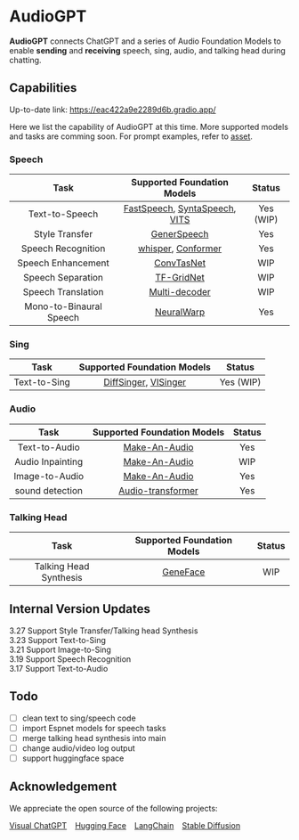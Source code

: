 # AudioGPT

**AudioGPT** connects ChatGPT and a series of Audio Foundation Models to enable **sending** and **receiving** speech, sing, audio, and talking head during chatting.


## Capabilities

Up-to-date link: https://eac422a9e2289d6b.gradio.app/

Here we list the capability of AudioGPT at this time. More supported models and tasks are comming soon. For prompt examples, refer to [asset](assets/README.md).

### Speech
|           Task            |   Supported Foundation Models   | Status |
|:-------------------------:|:-------------------------------:|:------:|
|      Text-to-Speech       | [FastSpeech](), [SyntaSpeech](), [VITS]() |  Yes (WIP)   |
|      Style Transfer       |         [GenerSpeech]()         |  Yes   |
|    Speech Recognition     |           [whisper](), [Conformer]()           |  Yes   |
|    Speech Enhancement     |          [ConvTasNet]()         |  WIP   |
|    Speech Separation      |          [TF-GridNet]()         |  WIP   |
|    Speech Translation     |          [Multi-decoder]()      |  WIP   |
|  Mono-to-Binaural Speech  |          [NeuralWarp]()         |  Yes   |

### Sing

|           Task            |   Supported Foundation Models   | Status |
|:-------------------------:|:-------------------------------:|:------:|
|       Text-to-Sing        |         [DiffSinger](), [VISinger]()          |  Yes (WIP)   |

### Audio
|           Task            |   Supported Foundation Models   | Status |
|:-------------------------:|:-------------------------------:|:------:|
|       Text-to-Audio       |        [Make-An-Audio]()        |  Yes   |
|     Audio Inpainting      |        [Make-An-Audio]()        |  WIP   |
|      Image-to-Audio       |        [Make-An-Audio]()        |  Yes   |
|     sound detection       |        [Audio-transformer]()    |  Yes   |


### Talking Head

|           Task            |   Supported Foundation Models   | Status |
|:-------------------------:|:-------------------------------:|:------:|
|  Talking Head Synthesis   |          [GeneFace]()           |  WIP   |

## Internal Version Updates
3.27 Support Style Transfer/Talking head Synthesis\
3.23 Support Text-to-Sing\
3.21 Support Image-to-Sing\
3.19 Support Speech Recognition\
3.17 Support Text-to-Audio

## Todo
- [ ] clean text to sing/speech code
- [ ] import Espnet models for speech tasks
- [ ] merge talking head synthesis into main
- [ ] change audio/video log output
- [ ] support huggingface space

## Acknowledgement
We appreciate the open source of the following projects:

[Visual ChatGPT](https://github.com/microsoft/visual-chatgpt) &#8194;
[Hugging Face](https://github.com/huggingface) &#8194;
[LangChain](https://github.com/hwchase17/langchain) &#8194;
[Stable Diffusion](https://github.com/CompVis/stable-diffusion) &#8194;
